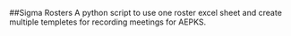 ##Sigma Rosters
A python script to use one roster excel sheet and create multiple templetes for recording meetings for AEPKS.
